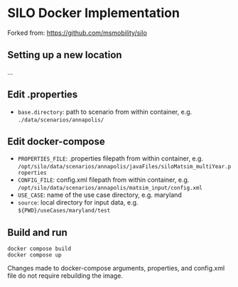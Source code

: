 # SILO Docker Implementation

Forked from: https://github.com/msmobility/silo

## Setting up a new location
...

## Edit .properties
- `base.directory`: path to scenario from within container, e.g. `./data/scenarios/annapolis/`

## Edit docker-compose
- `PROPERTIES_FILE`: .properties filepath from within container, e.g. `/opt/silo/data/scenarios/annapolis/javaFiles/siloMatsim_multiYear.properties`
- `CONFIG_FILE`: config.xml filepath from within container, e.g. `/opt/silo/data/scenarios/annapolis/matsim_input/config.xml`
- `USE_CASE`: name of the use case directory, e.g. maryland
- `source`: local directory for input data, e.g. `${PWD}/useCases/maryland/test`

## Build and run
    docker compose build
    docker compose up

Changes made to docker-compose arguments, properties, and config.xml file do not require rebuilding the image.